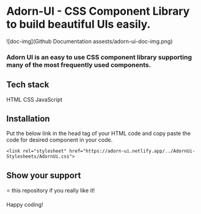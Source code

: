 # Adorn-UI - CSS Component Library to build beautiful UIs easily.

![doc-img](Github Documentation assests/adorn-ui-doc-img.png)

### Adorn UI is an easy to use CSS component library supporting many of the most frequently used components.

## Tech stack
HTML 
CSS 
JavaScript

## Installation
Put the below link in the head tag of your HTML code and copy paste the code for desired component in your code.

```
<link rel="stylesheet" href="https://adorn-ui.netlify.app/../AdornUi-Stylesheets/AdornUi.css">
```

 


## Show your support
⭐ this repository if you really like it!

Happy coding!

